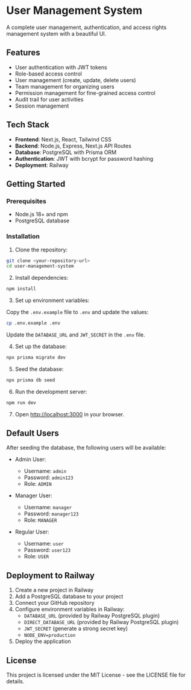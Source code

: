 # User Management System

A complete user management, authentication, and access rights management system with a beautiful UI.

## Features

- User authentication with JWT tokens
- Role-based access control
- User management (create, update, delete users)
- Team management for organizing users
- Permission management for fine-grained access control
- Audit trail for user activities
- Session management

## Tech Stack

- **Frontend**: Next.js, React, Tailwind CSS
- **Backend**: Node.js, Express, Next.js API Routes
- **Database**: PostgreSQL with Prisma ORM
- **Authentication**: JWT with bcrypt for password hashing
- **Deployment**: Railway

## Getting Started

### Prerequisites

- Node.js 18+ and npm
- PostgreSQL database

### Installation

1. Clone the repository:

```bash
git clone <your-repository-url>
cd user-management-system
```

2. Install dependencies:

```bash
npm install
```

3. Set up environment variables:

Copy the `.env.example` file to `.env` and update the values:

```bash
cp .env.example .env
```

Update the `DATABASE_URL` and `JWT_SECRET` in the `.env` file.

4. Set up the database:

```bash
npx prisma migrate dev
```

5. Seed the database:

```bash
npx prisma db seed
```

6. Run the development server:

```bash
npm run dev
```

7. Open [http://localhost:3000](http://localhost:3000) in your browser.

## Default Users

After seeding the database, the following users will be available:

- Admin User:
  - Username: `admin`
  - Password: `admin123`
  - Role: `ADMIN`

- Manager User:
  - Username: `manager`
  - Password: `manager123`
  - Role: `MANAGER`

- Regular User:
  - Username: `user`
  - Password: `user123`
  - Role: `USER`

## Deployment to Railway

1. Create a new project in Railway
2. Add a PostgreSQL database to your project
3. Connect your GitHub repository
4. Configure environment variables in Railway:
   - `DATABASE_URL` (provided by Railway PostgreSQL plugin)
   - `DIRECT_DATABASE_URL` (provided by Railway PostgreSQL plugin)
   - `JWT_SECRET` (generate a strong secret key)
   - `NODE_ENV=production`
5. Deploy the application

## License

This project is licensed under the MIT License - see the LICENSE file for details. 